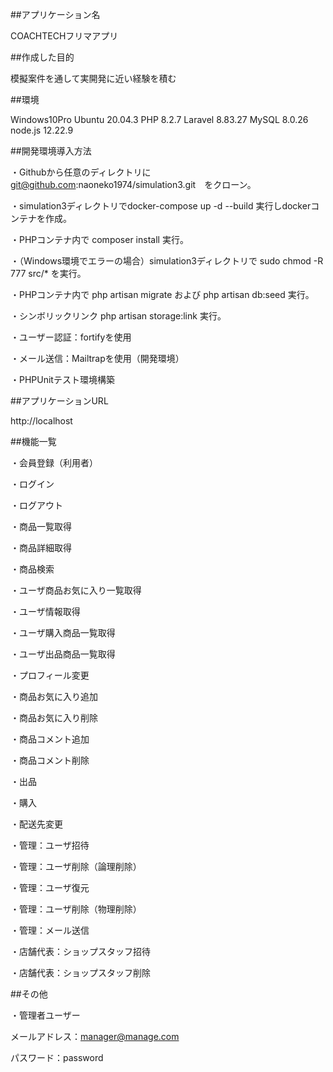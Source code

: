 ##アプリケーション名

COACHTECHフリマアプリ

##作成した目的

模擬案件を通して実開発に近い経験を積む

##環境

Windows10Pro
Ubuntu 20.04.3
PHP 8.2.7
Laravel 8.83.27
MySQL 8.0.26
node.js 12.22.9

##開発環境導入方法

・Githubから任意のディレクトリに　git@github.com:naoneko1974/simulation3.git　をクローン。

・simulation3ディレクトリでdocker-compose up -d --build 実行しdockerコンテナを作成。

・PHPコンテナ内で composer install 実行。

・（Windows環境でエラーの場合）simulation3ディレクトリで sudo chmod -R 777 src/* を実行。

・PHPコンテナ内で php artisan migrate および php artisan db:seed 実行。

・シンボリックリンク php artisan storage:link 実行。

・ユーザー認証：fortifyを使用

・メール送信：Mailtrapを使用（開発環境）

・PHPUnitテスト環境構築

##アプリケーションURL

http://localhost

##機能一覧

・会員登録（利用者）

・ログイン

・ログアウト

・商品一覧取得

・商品詳細取得

・商品検索

・ユーザ商品お気に入り一覧取得

・ユーザ情報取得

・ユーザ購入商品一覧取得

・ユーザ出品商品一覧取得

・プロフィール変更

・商品お気に入り追加

・商品お気に入り削除

・商品コメント追加

・商品コメント削除

・出品

・購入

・配送先変更

・管理：ユーザ招待

・管理：ユーザ削除（論理削除）

・管理：ユーザ復元

・管理：ユーザ削除（物理削除）

・管理：メール送信

・店舗代表：ショップスタッフ招待

・店舗代表：ショップスタッフ削除

##その他

・管理者ユーザー

 メールアドレス：manager@manage.com
 
 パスワード：password
